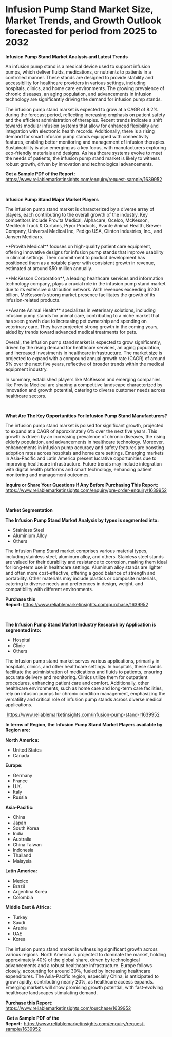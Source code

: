 <p><h1>Infusion Pump Stand Market Size, Market Trends, and Growth Outlook forecasted for period from 2025 to 2032</h1></p><p><strong>Infusion Pump Stand Market Analysis and Latest Trends</strong></p>
<p><p>An infusion pump stand is a medical device used to support infusion pumps, which deliver fluids, medications, or nutrients to patients in a controlled manner. These stands are designed to provide stability and accessibility for healthcare providers in various settings, including hospitals, clinics, and home care environments. The growing prevalence of chronic diseases, an aging population, and advancements in infusion technology are significantly driving the demand for infusion pump stands.</p><p>The infusion pump stand market is expected to grow at a CAGR of 8.2% during the forecast period, reflecting increasing emphasis on patient safety and the efficient administration of therapies. Recent trends indicate a shift towards modular infusion systems that allow for enhanced flexibility and integration with electronic health records. Additionally, there is a rising demand for smart infusion pump stands equipped with connectivity features, enabling better monitoring and management of infusion therapies. Sustainability is also emerging as a key focus, with manufacturers exploring eco-friendly materials and designs. As healthcare systems evolve to meet the needs of patients, the infusion pump stand market is likely to witness robust growth, driven by innovation and technological advancements.</p></p>
<p><strong>Get a Sample PDF of the Report:&nbsp;</strong> <a href="https://www.reliablemarketinsights.com/enquiry/request-sample/1639952?utm_campaign=3044&utm_medium=2&utm_source=Github&utm_content=ia&utm_term=13042025&utm_id=infusion-pump-stand">https://www.reliablemarketinsights.com/enquiry/request-sample/1639952</a></p>
<p>&nbsp;</p>
<p><strong>Infusion Pump Stand Major Market Players</strong></p>
<p><p>The infusion pump stand market is characterized by a diverse array of players, each contributing to the overall growth of the industry. Key competitors include Provita Medical, Alphacare, Ocelco, McKesson, Meditech Track & Curtains, Pryor Products, Avante Animal Health, Brewer Company, Universal Medical Inc, Pedigo USA, Clinton Industries, Inc., and Jansen Medicars.</p><p>**Provita Medical** focuses on high-quality patient care equipment, offering innovative designs for infusion pump stands that improve usability in clinical settings. Their commitment to product development has positioned them as a notable player with consistent growth in revenue, estimated at around $50 million annually.</p><p>**McKesson Corporation**, a leading healthcare services and information technology company, plays a crucial role in the infusion pump stand market due to its extensive distribution network. With revenues exceeding $200 billion, McKesson’s strong market presence facilitates the growth of its infusion-related products.</p><p>**Avante Animal Health** specializes in veterinary solutions, including infusion pump stands for animal care, contributing to a niche market that has seen growth due to increasing pet ownership and spending on veterinary care. They have projected strong growth in the coming years, aided by trends toward advanced medical treatments for pets.</p><p>Overall, the infusion pump stand market is expected to grow significantly, driven by the rising demand for healthcare services, an aging population, and increased investments in healthcare infrastructure. The market size is projected to expand with a compound annual growth rate (CAGR) of around 5% over the next five years, reflective of broader trends within the medical equipment industry. </p><p>In summary, established players like McKesson and emerging companies like Provita Medical are shaping a competitive landscape characterized by innovation and growth potential, catering to diverse customer needs across healthcare sectors.</p></p>
<p>&nbsp;</p>
<p><strong>What Are The Key Opportunities For Infusion Pump Stand Manufacturers?</strong></p>
<p><p>The infusion pump stand market is poised for significant growth, projected to expand at a CAGR of approximately 6% over the next five years. This growth is driven by an increasing prevalence of chronic diseases, the rising elderly population, and advancements in healthcare technology. Moreover, enhancements in infusion pump accuracy and safety features are boosting adoption rates across hospitals and home care settings. Emerging markets in Asia-Pacific and Latin America present lucrative opportunities due to improving healthcare infrastructure. Future trends may include integration with digital health platforms and smart technology, enhancing patient monitoring and management outcomes.</p></p>
<p><strong>Inquire or Share Your Questions If Any Before Purchasing This Report:</strong> <a href="https://www.reliablemarketinsights.com/enquiry/pre-order-enquiry/1639952?utm_campaign=3044&utm_medium=2&utm_source=Github&utm_content=ia&utm_term=13042025&utm_id=infusion-pump-stand">https://www.reliablemarketinsights.com/enquiry/pre-order-enquiry/1639952</a></p>
<p>&nbsp;</p>
<p><strong>Market Segmentation</strong></p>
<p><strong>The Infusion Pump Stand Market Analysis by types is segmented into:</strong></p>
<p><ul><li>Stainless Steel</li><li>Aluminium Alloy</li><li>Others</li></ul></p>
<p><p>The Infusion Pump Stand market comprises various material types, including stainless steel, aluminum alloy, and others. Stainless steel stands are valued for their durability and resistance to corrosion, making them ideal for long-term use in healthcare settings. Aluminum alloy stands are lighter and often more cost-effective, offering a good balance of strength and portability. Other materials may include plastics or composite materials, catering to diverse needs and preferences in design, weight, and compatibility with different environments.</p></p>
<p><strong>Purchase this Report:&nbsp;</strong><a href="https://www.reliablemarketinsights.com/purchase/1639952?utm_campaign=3044&utm_medium=2&utm_source=Github&utm_content=ia&utm_term=13042025&utm_id=infusion-pump-stand">https://www.reliablemarketinsights.com/purchase/1639952</a></p>
<p>&nbsp;</p>
<p><strong>The Infusion Pump Stand Market Industry Research by Application is segmented into:</strong></p>
<p><ul><li>Hospital</li><li>Clinic</li><li>Others</li></ul></p>
<p><p>The infusion pump stand market serves various applications, primarily in hospitals, clinics, and other healthcare settings. In hospitals, these stands facilitate the administration of medications and fluids to patients, ensuring accurate delivery and monitoring. Clinics utilize them for outpatient procedures, enhancing patient care and comfort. Additionally, other healthcare environments, such as home care and long-term care facilities, rely on infusion pumps for chronic condition management, emphasizing the versatility and critical role of infusion pump stands across diverse medical applications.</p></p>
<p><a href="https://www.reliablemarketinsights.com/infusion-pump-stand-r1639952?utm_campaign=3044&utm_medium=2&utm_source=Github&utm_content=ia&utm_term=13042025&utm_id=infusion-pump-stand">&nbsp;https://www.reliablemarketinsights.com/infusion-pump-stand-r1639952</a></p>
<p><strong>In terms of Region, the Infusion Pump Stand Market Players available by Region are:</strong></p>
<p>
    <p> <strong> North America: </strong>
        <ul>
            <li>United States</li>
            <li>Canada</li>
        </ul>
        </p> 
    <p> <strong> Europe: </strong>
        <ul>
            <li>Germany</li>
            <li>France</li>
            <li>U.K.</li>
            <li>Italy</li>
            <li>Russia</li>
        </ul>
        </p> 
    <p> <strong> Asia-Pacific: </strong>
        <ul>
            <li>China</li>
            <li>Japan</li>
            <li>South Korea</li>
            <li>India</li>
            <li>Australia</li>
            <li>China Taiwan</li>
            <li>Indonesia</li>
            <li>Thailand</li>
            <li>Malaysia</li>
        </ul>
        </p> 
    <p> <strong> Latin America: </strong>
        <ul>
            <li>Mexico</li>
            <li>Brazil</li>
            <li>Argentina Korea</li>
            <li>Colombia</li>
        </ul>
        </p> 
    <p> <strong> Middle East & Africa: </strong>
        <ul>
            <li>Turkey</li>
            <li>Saudi</li>
            <li>Arabia</li>
            <li>UAE</li>
            <li>Korea</li>
        </ul>
    </p>
    </p>
<p><p>The infusion pump stand market is witnessing significant growth across various regions. North America is projected to dominate the market, holding approximately 40% of the global share, driven by technological advancements and a robust healthcare infrastructure. Europe follows closely, accounting for around 30%, fueled by increasing healthcare expenditures. The Asia-Pacific region, especially China, is anticipated to grow rapidly, contributing nearly 20%, as healthcare access expands. Emerging markets will show promising growth potential, with fast-evolving healthcare landscapes stimulating demand.</p></p>
<p><strong>Purchase this Report: </strong><a href="https://www.reliablemarketinsights.com/purchase/1639952?utm_campaign=3044&utm_medium=2&utm_source=Github&utm_content=ia&utm_term=13042025&utm_id=infusion-pump-stand">https://www.reliablemarketinsights.com/purchase/1639952</a></p>
<p>&nbsp;<strong>Get a Sample PDF of the Report:&nbsp;&nbsp;</strong><a href="https://www.reliablemarketinsights.com/enquiry/request-sample/1639952?utm_campaign=3044&utm_medium=2&utm_source=Github&utm_content=ia&utm_term=13042025&utm_id=infusion-pump-stand">https://www.reliablemarketinsights.com/enquiry/request-sample/1639952</a></p>
<p><strong></strong></p>
<p><p></p><p></p><p></p></p>